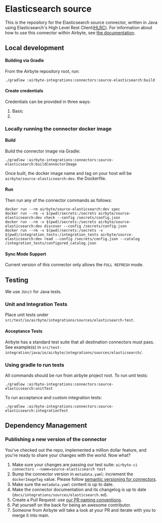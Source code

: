# Elasticsearch source

This is the repository for the Elasticsearch source connector, written in Java using Elasticsearch's High Level Rest Client([HLRC](https://www.elastic.co/guide/en/elasticsearch/client/java-rest/current/java-rest-high.html)).
For information about how to use this connector within Airbyte, see [the documentation](https://docs.airbyte.io/integrations/sources/elasticsearch).

## Local development

#### Building via Gradle

From the Airbyte repository root, run:

```
./gradlew :airbyte-integrations:connectors:source-elasticsearch:build
```

#### Create credentials

Credentials can be provided in three ways:

1. Basic
2.

### Locally running the connector docker image

#### Build

Build the connector image via Gradle:

```
./gradlew :airbyte-integrations:connectors:source-elasticsearch:buildConnectorImage
```

Once built, the docker image name and tag on your host will be `airbyte/source-elasticsearch:dev`.
the Dockerfile.

#### Run

Then run any of the connector commands as follows:

```
docker run --rm airbyte/source-elasticsearch:dev spec
docker run --rm -v $(pwd)/secrets:/secrets airbyte/source-elasticsearch:dev check --config /secrets/config.json
docker run --rm -v $(pwd)/secrets:/secrets airbyte/source-elasticsearch:dev discover --config /secrets/config.json
docker run --rm -v $(pwd)/secrets:/secrets -v $(pwd)/integration_tests:/integration_tests airbyte/source-elasticsearch:dev read --config /secrets/config.json --catalog /integration_tests/configured_catalog.json
```

#### Sync Mode Support

Current version of this connector only allows the `FULL REFRESH` mode.

## Testing

We use `JUnit` for Java tests.

### Unit and Integration Tests

Place unit tests under `src/test/io/airbyte/integrations/sources/elasticsearch-test`.

#### Acceptance Tests

Airbyte has a standard test suite that all destination connectors must pass. See example(s) in
`src/test-integration/java/io/airbyte/integrations/sources/elasticsearch/`.

### Using gradle to run tests

All commands should be run from airbyte project root.
To run unit tests:

```
./gradlew :airbyte-integrations:connectors:source-elasticsearch:unitTest
```

To run acceptance and custom integration tests:

```
./gradlew :airbyte-integrations:connectors:source-elasticsearch:integrationTest
```

## Dependency Management

### Publishing a new version of the connector

You've checked out the repo, implemented a million dollar feature, and you're ready to share your changes with the world. Now what?

1. Make sure your changes are passing our test suite: `airbyte-ci connectors --name=source-elasticsearch test`
2. Bump the connector version in `metadata.yaml`: increment the `dockerImageTag` value. Please follow [semantic versioning for connectors](https://docs.airbyte.com/contributing-to-airbyte/resources/pull-requests-handbook/#semantic-versioning-for-connectors).
3. Make sure the `metadata.yaml` content is up to date.
4. Make the connector documentation and its changelog is up to date (`docs/integrations/sources/elasticsearch.md`).
5. Create a Pull Request: use [our PR naming conventions](https://docs.airbyte.com/contributing-to-airbyte/resources/pull-requests-handbook/#pull-request-title-convention).
6. Pat yourself on the back for being an awesome contributor.
7. Someone from Airbyte will take a look at your PR and iterate with you to merge it into main.
